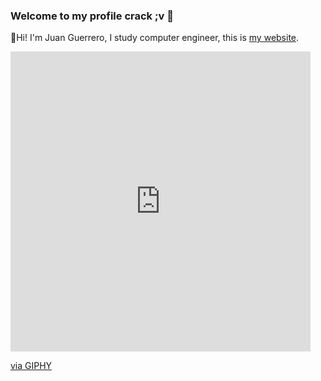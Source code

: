 ### Welcome to my profile crack ;v 👋

🙌Hi! I'm Juan Guerrero, I study computer engineer, this is [my website](https//jgproyectos.com/).

<iframe src="https://giphy.com/embed/yp21ePWEFzL3gZlQup" width="480" height="480" frameBorder="0" class="giphy-embed" allowFullScreen></iframe><p><a href="https://giphy.com/gifs/Lowi-lowi-ordenador-2021-yp21ePWEFzL3gZlQup">via GIPHY</a></p>
<!--
**JuanGuerreroDev/JuanGuerreroDev** is a ✨ _special_ ✨ repository because its `README.md` (this file) appears on your GitHub profile.

Here are some ideas to get you started:

- 🔭 I’m currently working on ...
- 🌱 I’m currently learning ...
- 👯 I’m looking to collaborate on ...
- 🤔 I’m looking for help with ...
- 💬 Ask me about ...
- 📫 How to reach me: ...
- 😄 Pronouns: ...
- ⚡ Fun fact: ...
-->
